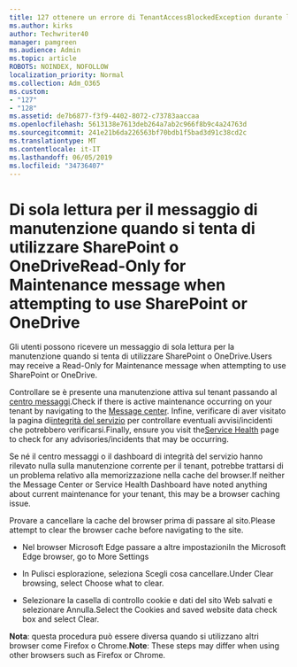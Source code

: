 ```yaml
---
title: 127 ottenere un errore di TenantAccessBlockedException durante l'accesso alla posta elettronica?
ms.author: kirks
author: Techwriter40
manager: pamgreen
ms.audience: Admin
ms.topic: article
ROBOTS: NOINDEX, NOFOLLOW
localization_priority: Normal
ms.collection: Adm_O365
ms.custom:
- "127"
- "128"
ms.assetid: de7b6877-f3f9-4402-8072-c73783aaccaa
ms.openlocfilehash: 5613138e7613deb264a7ab2c966f8b9c4a24763d
ms.sourcegitcommit: 241e21b6da226563bf70bdb1f5bad3d91c38cd2c
ms.translationtype: MT
ms.contentlocale: it-IT
ms.lasthandoff: 06/05/2019
ms.locfileid: "34736407"
---
```

# <a name="read-only-for-maintenance-message-when-attempting-to-use-sharepoint-or-onedrive"></a><span data-ttu-id="a1de0-102">Di sola lettura per il messaggio di manutenzione quando si tenta di utilizzare SharePoint o OneDrive</span><span class="sxs-lookup"><span data-stu-id="a1de0-102">Read-Only for Maintenance message when attempting to use SharePoint or OneDrive</span></span>

<span data-ttu-id="a1de0-103">Gli utenti possono ricevere un messaggio di sola lettura per la manutenzione quando si tenta di utilizzare SharePoint o OneDrive.</span><span class="sxs-lookup"><span data-stu-id="a1de0-103">Users may receive a Read-Only for Maintenance message when attempting to use SharePoint or OneDrive.</span></span>

<span data-ttu-id="a1de0-104">Controllare se è presente una manutenzione attiva sul tenant passando al [centro messaggi](https://portal.office.com/adminportal/home#/MessageCenter).</span><span class="sxs-lookup"><span data-stu-id="a1de0-104">Check if there is active maintenance occurring on your tenant by navigating to the [Message center](https://portal.office.com/adminportal/home#/MessageCenter).</span></span> <span data-ttu-id="a1de0-105">Infine, verificare di aver visitato la pagina di[integrità del servizio](https://portal.office.com/adminportal/home#/servicehealth) per controllare eventuali avvisi/incidenti che potrebbero verificarsi.</span><span class="sxs-lookup"><span data-stu-id="a1de0-105">Finally, ensure you visit the[Service Health](https://portal.office.com/adminportal/home#/servicehealth) page to check for any advisories/incidents that may be occurring.</span></span>

<span data-ttu-id="a1de0-106">Se né il centro messaggi o il dashboard di integrità del servizio hanno rilevato nulla sulla manutenzione corrente per il tenant, potrebbe trattarsi di un problema relativo alla memorizzazione nella cache del browser.</span><span class="sxs-lookup"><span data-stu-id="a1de0-106">If neither the Message Center or Service Health Dashboard have noted anything about current maintenance for your tenant, this may be a browser caching issue.</span></span>

<span data-ttu-id="a1de0-107">Provare a cancellare la cache del browser prima di passare al sito.</span><span class="sxs-lookup"><span data-stu-id="a1de0-107">Please attempt to clear the browser cache before navigating to the site.</span></span>

- <span data-ttu-id="a1de0-108">Nel browser Microsoft Edge passare a altre impostazioni</span><span class="sxs-lookup"><span data-stu-id="a1de0-108">In the Microsoft Edge browser, go to More  Settings</span></span>

- <span data-ttu-id="a1de0-109">In Pulisci esplorazione, seleziona Scegli cosa cancellare.</span><span class="sxs-lookup"><span data-stu-id="a1de0-109">Under Clear browsing, select Choose what to clear.</span></span>
- <span data-ttu-id="a1de0-110">Selezionare la casella di controllo cookie e dati del sito Web salvati e selezionare Annulla.</span><span class="sxs-lookup"><span data-stu-id="a1de0-110">Select the Cookies and saved website data check box and select Clear.</span></span>

<span data-ttu-id="a1de0-111">**Nota**: questa procedura può essere diversa quando si utilizzano altri browser come Firefox o Chrome.</span><span class="sxs-lookup"><span data-stu-id="a1de0-111">**Note**: These steps may differ when using other browsers such as Firefox or Chrome.</span></span>

